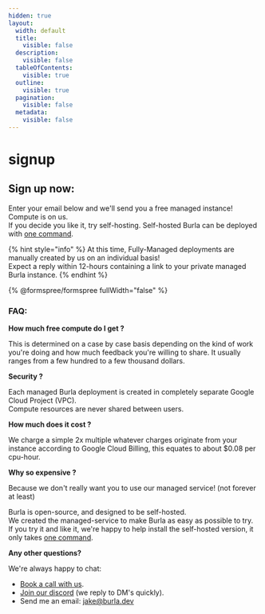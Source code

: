 ```yaml
---
hidden: true
layout:
  width: default
  title:
    visible: false
  description:
    visible: false
  tableOfContents:
    visible: true
  outline:
    visible: true
  pagination:
    visible: false
  metadata:
    visible: false
---
```


# signup

## Sign up now:

Enter your email below and we'll send you a free managed instance! Compute is on us.\
If you decide you like it, try self-hosting. Self-hosted Burla can be deployed with [one command](API-Reference.md#burla-install).

{% hint style="info" %}
At this time, Fully-Managed deployments are manually created by us on an individual basis!\
Expect a reply within 12-hours containing a link to your private managed Burla instance.
{% endhint %}

{% @formspree/formspree fullWidth="false" %}

### FAQ:

**How much free compute do I get ?**

This is determined on a case by case basis depending on the kind of work you're doing and how much feedback you're willing to share. It usually ranges from a few hundred to a few thousand dollars.

**Security ?**

Each managed Burla deployment is created in completely separate Google Cloud Project (VPC).\
Compute resources are never shared between users.

**How much does it cost ?**

We charge a simple 2x multiple whatever charges originate from your instance according to Google Cloud Billing, this equates to about $0.08 per cpu-hour.

**Why so expensive ?**

Because we don't really want you to use our managed service! (not forever at least)

Burla is open-source, and designed to be self-hosted.\
We created the managed-service to make Burla as easy as possible to try.\
If you try it and like it, we're happy to help install the self-hosted version, it only takes [one command](API-Reference.md#burla-install).

**Any other questions?**

We're always happy to chat:

* [Book a call with us](https://cal.com/jakez/burla?user=jakez\&duration=30).
* [Join our discord](https://discord.gg/2EH9AyYBGg) (we reply to DM's quickly).
* Send me an email: [jake@burla.dev](https://app.gitbook.com/u/vjhGohhUhsQhYKnFjO0y1B7Ajh82)



